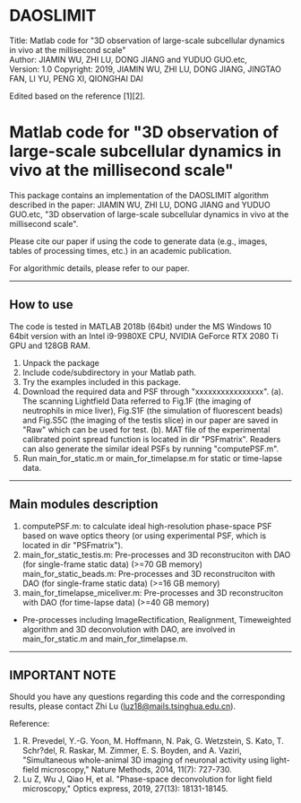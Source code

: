 # DAOSLIMIT
Title:      Matlab code for "3D observation of large-scale subcellular dynamics in vivo at the millisecond scale"  
Author:     JIAMIN WU, ZHI LU, DONG JIANG and YUDUO GUO.etc,  
Version:    1.0 
Copyright:  2019, JIAMIN WU, ZHI LU, DONG JIANG, JINGTAO FAN, LI YU, PENG XI, QIONGHAI DAI

Edited based on the reference [1][2].


Matlab code for "3D observation of large-scale subcellular dynamics in vivo at the millisecond scale"
==========================================================

This package contains an implementation of the DAOSLIMIT algorithm described in the paper: 
JIAMIN WU, ZHI LU, DONG JIANG and YUDUO GUO.etc,  "3D observation of large-scale subcellular dynamics in vivo at the millisecond scale".

Please cite our paper if using the code to generate data (e.g., images, tables of processing times, etc.) 
in an academic publication.

For algorithmic details, please refer to our paper.

----------------
How to use
----------------
The code is tested in MATLAB 2018b (64bit) under the MS Windows 10 64bit version with an Intel i9-9980XE CPU, NVIDIA GeForce RTX 2080 Ti GPU and 128GB RAM.

1. Unpack the package
2. Include code/subdirectory in your Matlab path.
3. Try the examples included in this package.
4. Download the required data and PSF through "xxxxxxxxxxxxxxxx".
(a). The scanning Lightfield Data referred to Fig.1F (the imaging of neutrophils in mice liver), Fig.S1F (the simulation of fluorescent beads) and Fig.S5C (the imaging of the testis slice) in our paper are saved in "Raw" which can be used for test. 
(b). MAT file of the experimental calibrated point spread function  is located in dir "PSFmatrix". Readers can also generate the similar ideal PSFs by running "computePSF.m".
5. Run main_for_static.m or main_for_timelapse.m for static or time-lapse data.

----------------
Main modules description
----------------
1. computePSF.m: to calculate ideal high-resolution phase-space PSF based on wave optics theory (or using experimental PSF, which is located in dir "PSFmatrix").
2. main_for_static_testis.m: Pre-processes and 3D reconstruciton with DAO (for single-frame static data) (>=70 GB memory)
    main_for_static_beads.m: Pre-processes and 3D reconstruciton with DAO (for single-frame static data) (>=16 GB memory)
3. main_for_timelapse_miceliver.m: Pre-processes and 3D reconstruciton with DAO (for time-lapse data) (>=40 GB memory)
* Pre-processes including ImageRectification, Realignment, Timeweighted algorithm and 3D deconvolution with DAO, are involved in main_for_static.m and main_for_timelapse.m.

----------------
IMPORTANT NOTE 
----------------
Should you have any questions regarding this code and the corresponding results, please contact Zhi Lu (luz18@mails.tsinghua.edu.cn).

Reference:
1.  R. Prevedel, Y.-G. Yoon, M. Hoffmann, N. Pak, G. Wetzstein, S. Kato, T. Schr?del, R. Raskar, M. Zimmer, E. S. Boyden, and A. Vaziri, 
     "Simultaneous whole-animal 3D imaging of neuronal activity using light-field microscopy," Nature Methods, 2014, 11(7): 727-730.
2.  Lu Z, Wu J, Qiao H, et al. "Phase-space deconvolution for light field microscopy," Optics express, 2019, 27(13): 18131-18145.
